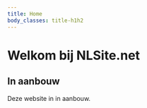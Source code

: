 ```yaml
---
title: Home
body_classes: title-h1h2
---
```


# Welkom bij NLSite.net
## In aanbouw

Deze website in in aanbouw. 
